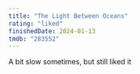 ```yaml
---
title: "The Light Between Oceans"
rating: "liked"
finishedDate: 2024-01-13
tmdb: "283552"
---
```


A bit slow sometimes, but still liked it
